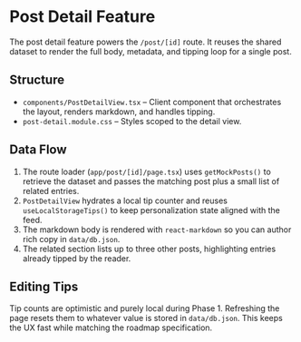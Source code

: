 # Post Detail Feature

The post detail feature powers the `/post/[id]` route. It reuses the shared dataset to render the full body, metadata, and tipping loop for a single post.

## Structure

- `components/PostDetailView.tsx` – Client component that orchestrates the layout, renders markdown, and handles tipping.
- `post-detail.module.css` – Styles scoped to the detail view.

## Data Flow

1. The route loader (`app/post/[id]/page.tsx`) uses `getMockPosts()` to retrieve the dataset and passes the matching post plus a small list of related entries.
2. `PostDetailView` hydrates a local tip counter and reuses `useLocalStorageTips()` to keep personalization state aligned with the feed.
3. The markdown body is rendered with `react-markdown` so you can author rich copy in `data/db.json`.
4. The related section lists up to three other posts, highlighting entries already tipped by the reader.

## Editing Tips

Tip counts are optimistic and purely local during Phase 1. Refreshing the page resets them to whatever value is stored in `data/db.json`. This keeps the UX fast while matching the roadmap specification.
